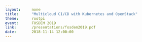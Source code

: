 ```yaml
---
layout:     none
title:      "Multicloud CI/CD with Kubernetes and OpenStack"
theme:      rootpi
event:      FOSDEM 2019
link:       /presentations/fosdem2019.pdf
date:       2018-11-14 12:00:00
---
```

<object data="/presentations/fosdem2019.pdf" width="100%" height="100%" type='application/pdf'/>
